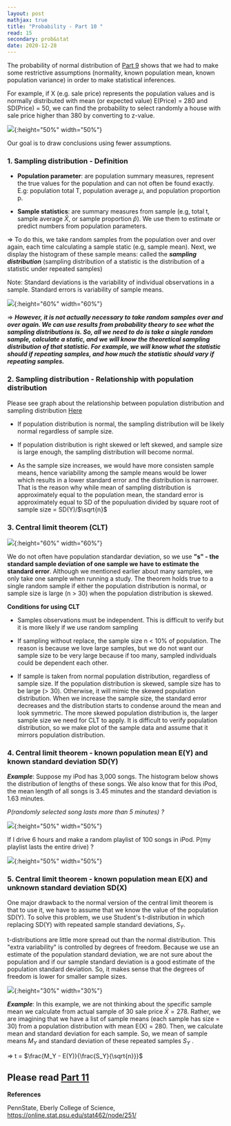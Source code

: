 ```yaml
---
layout: post
mathjax: true
title: "Probability - Part 10 "
read: 15
secondary: prob&stat
date: 2020-12-28
---
```

The probability of normal distribution of [Part 9](https://lytranp.github.io/notes/prob9) shows that we had to make some restrictive assumptions (normality, known population mean, known population variance) in order to make statistical inferences. 

For example, if X (e.g. sale price) represents the population values and is normally distributed with mean (or expected value) E(Price) = 280 and SD(Price) = 50, we can find the probability to select randomly a house with sale price higher than 380 by converting to z-value.

![](/sources/prob10-1.png){:height="50%" width="50%"}

Our goal is to draw conclusions using fewer assumptions. 

### 1. Sampling distribution - Definition 

+ **Population parameter**: are population summary measures, represent the true values for the population and can not often be found exactly. E.g: population total T, population average $\mu$, and population proportion p.

+ **Sample statistics**: are summary measures from sample (e.g, total t, sample average $\bar{X}$, or sample proportion $\hat{p}$). We use them to estimate or predict numbers from population parameters.

=> To do this, we take random samples from the population over and over again, each time calculating a sample static (e.g, sample mean). Next, we display the histogram of these sample means: called the ***sampling distribution*** (sampling distribution of a statistic is the distribution of a statistic under repeated samples)

Note: Standard deviations is the variability of individual observations in a sample. Standard errors is variability of sample means.

![](/sources/prob10-6.png){:height="60%" width="60%"}

=> ***However, it is not actually necessary to take random samples over and over again. We can use results from probability theory to see what the sampling distributions is. So, all we need to do is take a single random sample, calculate a static, and we will know the theoretical sampling distribution of that statistic. For example, we will know what the statistic should if repeating samples, and how much the statistic should vary if repeating samples.***

### 2. Sampling distribution - Relationship with population distribution

Please see graph about the relationship between population distribution and sampling distribution [Here](https://gallery.shinyapps.io/CLT_mean/)

+ If population distribution is normal, the sampling distribution will be likely normal regardless of sample size.

+ If population distribution is right skewed or left skewed, and sample size is large enough, the sampling distribution will become normal.

+ As the sample size increases, we would have more consisten sample means, hence variability among the sample means would be lower which results in a lower standard error and the distribution is narrower. That is the reason why while mean of sampling distribution is approximately equal to the population mean, the standard error is approximately equal to SD of the populuation divided by square root of sample size = SD(Y)/$\sqrt{n}$

### 3. Central limit theorem (CLT)

![](/sources/prob10-7.png){:height="60%" width="60%"}

We do not often have population standardar deviation, so we use **"s" - the standard sample deviation of one sample we have to estimate the standard error**. Although we mentioned earlier about many samples, we only take one sample when running a study. The theorem holds true to a single random sample if either the population distribution is normal, or sample size is large (n > 30) when the population distribution is skewed. 

**Conditions for using CLT**

+ Samples observations must be independent. This is difficult to verify but it is more likely if we use random sampling 

+ If sampling without replace, the sample size n < 10% of population. The reason is because we love large samples, but we do not want our sample size to be very large because if too many, sampled individuals could be dependent each other. 

+ If sample is taken from normal population distribution, regardless of sample size. If the population distribution is skewed, sample size has to be large (> 30). Otherwise, it will mimic the skewed population distribution. When we increase the sample size, the standard error decreases and the distribution starts to condense around the mean and look symmetric. The more skewed population distribution is, the larger sample size we need for CLT to apply. It is difficult to verify population distribution, so we make plot of the sample data and assume that it mirrors population distribution. 

### 4. Central limit theorem - known population mean E(Y) and known standard deviation SD(Y)

***Example***: Suppose my iPod has 3,000 songs. The histogram below shows the distribution of lengths of these songs. We also know that for this iPod, the mean length of all songs is 3.45 minutes and the standard deviation is 1.63 minutes. 

*P(randomly selected song lasts more than 5 minutes) ?*

![](/sources/prob10-8.png){:height="50%" width="50%"}

If I drive 6 hours and make a random playlist of 100 songs in iPod. P(my playlist lasts the entire drive) ? 

![](/sources/prob10-9.png){:height="50%" width="50%"}

### 5. Central limit theorem - known population mean E(X) and unknown standard deviation SD(X)

One major drawback to the normal version of the central limit theorem is that to use it, we have to assume that we know the value of the population SD(Y). To solve this problem, we use Student's t-distribution in which replacing SD(Y) with repeated sample standard deviations, $S_Y$.

t-distributions are little more spread out than the normal distribution. This "extra variability" is controlled by degrees of freedom. Because we use an estimate of the population standard deviation, we are not sure about the population and if our sample standard deviation is a good estimate of the population standard deviation. So, it makes sense that the degrees of freedom is lower for smaller sample sizes. 

![](/sources/prob10-5.png){:height="30%" width="30%"}

***Example***: In this example, we are not thinking about the specific sample mean we calculate from actual sample of 30 sale price $\bar{X} = 278$. Rather, we are imagining that we have a list of sample means (each sample has size = 30) from a population distribution with mean E(X) = 280. Then, we calculate mean and standard deviation for each sample. So, we mean of sample means $M_Y$ and standard deviation of these repeated samples $S_Y$ .

=> t = $\frac{M_Y - E(Y)}{\frac{S_Y}{\sqrt{n}}}$
  
**Please read** [Part 11](https://lytranp.github.io/notes/prob11)  
-------------
**References**

PennState, Eberly College of Science, https://online.stat.psu.edu/stat462/node/251/